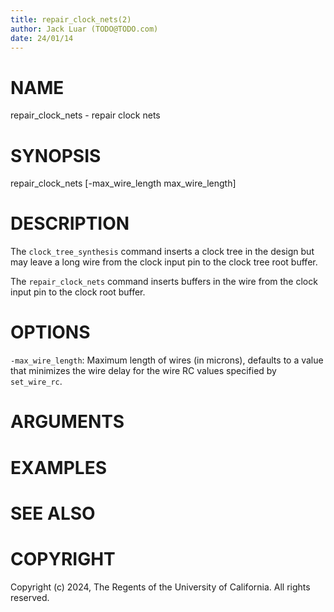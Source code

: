 ```yaml
---
title: repair_clock_nets(2)
author: Jack Luar (TODO@TODO.com)
date: 24/01/14
---
```


# NAME

repair_clock_nets - repair clock nets

# SYNOPSIS

repair_clock_nets 
    [-max_wire_length max_wire_length]


# DESCRIPTION

The `clock_tree_synthesis` command inserts a clock tree in the design
but may leave a long wire from the clock input pin to the clock tree
root buffer.

The `repair_clock_nets` command inserts buffers in the
wire from the clock input pin to the clock root buffer.

# OPTIONS

`-max_wire_length`:  Maximum length of wires (in microns), defaults to a value that minimizes the wire delay for the wire RC values specified by `set_wire_rc`.

# ARGUMENTS

# EXAMPLES

# SEE ALSO

# COPYRIGHT

Copyright (c) 2024, The Regents of the University of California. All rights reserved.
